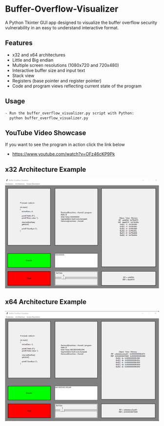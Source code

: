 # Buffer-Overflow-Visualizer
A Python Tkinter GUI app designed to visualize the buffer overflow security vulnerability in an easy to understand interactive format.

## Features
- x32 and x64 architectures
- Little and Big endian
- Multiple screen resolutions (1080x720 and 720x480)
- Interactive buffer size and input text
- Stack view 
- Registers (base pointer and register pointer)
- Code and program views reflecting current state of the program

## Usage
```
- Run the buffer_overflow_visualizer.py script with Python:
  python buffer_overflow_visualizer.py
```

## YouTube Video Showcase
If you want to see the program in action click the link below
- https://www.youtube.com/watch?v=OFz46cKP9Pk

## x32 Architecture Example
![x32 Arch](/Imgs/1.png)

## x64 Architecture Example
![x64 Arch](/Imgs/2.png)
